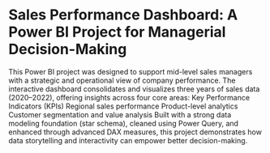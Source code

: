 # Sales Performance Dashboard: A Power BI Project for Managerial Decision-Making
This Power BI project was designed to support mid-level sales managers with a strategic and operational view of company performance. The interactive dashboard consolidates and visualizes three years of sales data (2020–2022), offering insights across four core areas:  Key Performance Indicators (KPIs)  Regional sales performance  Product-level analytics  Customer segmentation and value analysis  Built with a strong data modeling foundation (star schema), cleaned using Power Query, and enhanced through advanced DAX measures, this project demonstrates how data storytelling and interactivity can empower better decision-making.
